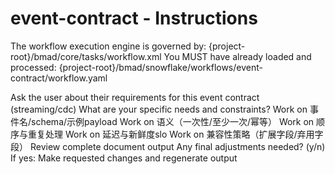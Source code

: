 # event-contract - Instructions

<critical>The workflow execution engine is governed by: {project-root}/bmad/core/tasks/workflow.xml</critical>
<critical>You MUST have already loaded and processed: {project-root}/bmad/snowflake/workflows/event-contract/workflow.yaml</critical>

<workflow>

<step n="1" goal="Understand Requirements">
<action>Ask the user about their requirements for this event contract (streaming/cdc)</action>
<ask>What are your specific needs and constraints?</ask>
</step>

<step n="2" goal="事件名/Schema/示例Payload">
<action>Work on 事件名/schema/示例payload</action>
<template-output section="event"/>
</step>

<step n="3" goal="语义（一次性/至少一次/幂等）">
<action>Work on 语义（一次性/至少一次/幂等）</action>
<template-output section="semantics"/>
</step>

<step n="4" goal="顺序与重复处理">
<action>Work on 顺序与重复处理</action>
<template-output section="ordering"/>
</step>

<step n="5" goal="延迟与新鲜度SLO">
<action>Work on 延迟与新鲜度slo</action>
<template-output section="freshness"/>
</step>

<step n="6" goal="兼容性策略（扩展字段/弃用字段）">
<action>Work on 兼容性策略（扩展字段/弃用字段）</action>
<template-output section="compatibility"/>
</step>

<step n="7" goal="Review and Finalize">
<action>Review complete document output</action>
<ask>Any final adjustments needed? (y/n)</ask>
<check>If yes:</check>
  <action>Make requested changes and regenerate output</action>
</step>

</workflow>
